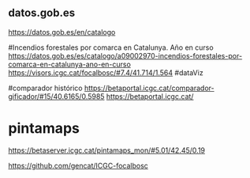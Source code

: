 ## datos.gob.es
https://datos.gob.es/en/catalogo

#Incendios forestales por comarca en Catalunya. Año en curso
https://datos.gob.es/es/catalogo/a09002970-incendios-forestales-por-comarca-en-catalunya-ano-en-curso
https://visors.icgc.cat/focalbosc/#7.4/41.714/1.564 #dataViz

#comparador histórico
https://betaportal.icgc.cat/comparador-gificador/#15/40.6165/0.5985
https://betaportal.icgc.cat/

# pintamaps
https://betaserver.icgc.cat/pintamaps_mon/#5.01/42.45/0.19



https://github.com/gencat/ICGC-focalbosc
